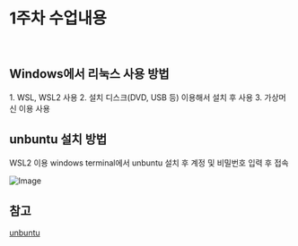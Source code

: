 <h1>1주차 수업내용</h1>
<br>
<h2>Windows에서 리눅스 사용 방법</h2>
1. WSL, WSL2 사용
2. 설치 디스크(DVD, USB 등) 이용해서 설치 후 사용
3. 가상머신 이용 사용
<br>
<h2>unbuntu 설치 방법</h2>
<p>WSL2 이용 windows terminal에서 unbuntu 설치 후 계정 및 비밀번호 입력 후 접속</p>

![Image](https://github.com/user-attachments/assets/539adc61-cae6-408c-a4af-500623040306)
<h2>참고</h2>

[unbuntu](https://velog.io/@pikamon/Linux-3)

